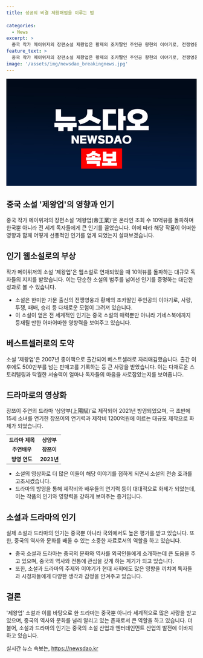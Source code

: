 ```yaml
---
title: 성공의 비결 제왕패업을 이루는 법

categories:
  - News
excerpt: >
  중국 작가 메이위저의 장편소설 제왕업은 황제의 조카딸인 주인공 왕현의 이야기로, 전쟁영웅인 예장왕과의 정략결혼을 통해 황좌 다툼의 소용돌이에 휘말리는 이야기를 그리고 있다. 이 책은 웹소설로 인기를 끌어 10억뷰를 돌파하며 베스트셀러로 손꼽히고, 드라마로도 제작되어 화제를 모으고 있다. 이 소설에 대한 팬들의 호평이 이어지고 있지만, 원작의 내용을 충실하게 재현하지 못한 점에 대한 논란도 있다.
feature_text: >
  중국 작가 메이위저의 장편소설 제왕업은 황제의 조카딸인 주인공 왕현의 이야기로, 전쟁영웅인 예장왕과의 정략결혼을 통해 황좌 다툼의 소용돌이에 휘말리는 이야기를 그리고 있다. 이 책은 웹소설로 인기를 끌어 10억뷰를 돌파하며 베스트셀러로 손꼽히고, 드라마로도 제작되어 화제를 모으고 있다. 이 소설에 대한 팬들의 호평이 이어지고 있지만, 원작의 내용을 충실하게 재현하지 못한 점에 대한 논란도 있다.
image: '/assets/img/newsdao_breakingnews.jpg'
---
```


<p><img src="/assets/img/newsdao_breakingnews.jpg" alt="bookingtag 속보" /></p>

<h2>중국 소설 '제왕업'의 영향과 인기</h2>

<p data-ke-size="size16">중국 작가 메이위저의 장편소설 ‘제왕업(帝王業)’은 온라인 조회 수 10억뷰를 돌파하며 한국뿐 아니라 전 세계 독자들에게 큰 인기를 끌었습니다. 이에 따라 해당 작품이 어떠한 영향과 함께 어떻게 선풍적인 인기를 얻게 되었는지 살펴보겠습니다.</p>

<h2>인기 웹소설로의 부상</h2>

<p data-ke-size="size16">작가 메이위저의 소설 '제왕업'은 웹소설로 연재되었을 때 10억뷰를 돌파하는 대규모 독자들의 지지를 받았습니다. 이는 단순한 소설의 범주를 넘어선 인기를 증명하는 대단한 성과로 볼 수 있습니다.</p>

<ul>
<li>소설은 한미한 가문 출신의 전쟁영웅과 황제의 조카딸인 주인공의 이야기로, 사랑, 투쟁, 패배, 승리 등 다채로운 모험이 그려져 있습니다.</li>
<li>이 소설이 얻은 전 세계적인 인기는 중국 소설의 매력뿐만 아니라 기네스북에까지 등재될 만한 어마어마한 영향력을 보여주고 있습니다.</li>
</ul>

<h2>베스트셀러로의 도약</h2>

<p data-ke-size="size16">소설 '제왕업'은 2007년 종이책으로 출간되어 베스트셀러로 자리매김했습니다. 출간 이후에도 500만부를 넘는 판매고를 기록하는 등 큰 사랑을 받았습니다. 이는 다채로운 스토리텔링과 탁월한 서술력이 얼마나 독자들의 마음을 사로잡았는지를 보여줍니다.</p>

<h2>드라마로의 영상화</h2>

<p data-ke-size="size16">장쯔이 주연의 드라마 ‘상양부(上陽賦)’로 제작되어 2021년 방영되었으며, 극 초반에 15세 소녀를 연기한 장쯔이의 연기력과 제작비 1200억원에 이르는 대규모 제작으로 화제가 되었습니다.</p>

<table>
<tbody>
<tr>
<td style="text-align: center; height: 17px;"><b>드라마 제목</b></td>
<td style="text-align: center; height: 17px;"><b>상양부</b></td>
</tr>
<tr>
<td style="text-align: center; height: 17px;"><b>주연배우</b></td>
<td style="text-align: center; height: 17px;"><b>장쯔이</b></td>
</tr>
<tr>
<td style="text-align: center; height: 17px;"><b>방영 연도</b></td>
<td style="text-align: center; height: 17px;"><b>2021년</b></td>
</tr>
</tbody>
</table>

<ul>
<li>소설의 영상화로 더 많은 이들이 해당 이야기를 접하게 되면서 소설의 전승 효과를 고조시켰습니다.</li>
<li>드라마의 방영을 통해 제작비와 배우들의 연기력 등이 대대적으로 화제가 되었는데, 이는 작품의 인기와 영향력을 강하게 보여주는 증거입니다.</li>
</ul>

<h2>소설과 드라마의 인기</h2>

<p data-ke-size="size16">실제 소설과 드라마의 인기는 중국뿐 아니라 국외에서도 높은 평가를 받고 있습니다. 또한, 중국의 역사와 문화를 배울 수 있는 소중한 자료로서의 역할을 하고 있습니다.</p>

<ul>
<li>중국 소설과 드라마는 중국의 문화와 역사를 외국인들에게 소개하는데 큰 도움을 주고 있으며, 중국의 역사와 전통에 관심을 갖게 하는 계기가 되고 있습니다.</li>
<li>또한, 소설과 드라마의 주제와 이야기가 현대 사회에도 많은 영향을 끼치며 독자들과 시청자들에게 다양한 생각과 감정을 안겨주고 있습니다.</li>
</ul>

<h2>결론</h2>

<p data-ke-size="size16">'제왕업' 소설과 이를 바탕으로 한 드라마는 중국뿐 아니라 세계적으로 많은 사랑을 받고 있으며, 중국의 역사와 문화를 널리 알리고 있는 존재로서 큰 역할을 하고 있습니다. 더불어, 소설과 드라마의 인기는 중국의 소설 산업과 엔터테인먼트 산업의 발전에 이바지하고 있습니다.</p>
실시간 뉴스 속보는, <a href="https://newsdao.kr" rel="dofollow">https://newsdao.kr</a>


